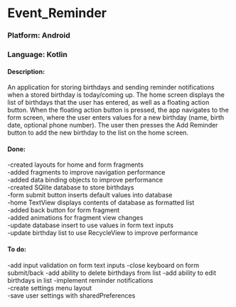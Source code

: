 # Event_Reminder

### Platform: Android  
### Language: Kotlin  

#### Description:   
An application for storing birthdays and sending reminder notifications when a stored birthday is today/coming up.
The home screen displays the list of birthdays that the user has entered, as well as a floating action button. When 
the floating action button is pressed, the app navigates to the form screen, where the user enters values for a new
birthday (name, birth date, optional phone number). The user then presses the Add Reminder button to add the new 
birthday to the list on the home screen. 


#### Done:  
  -created layouts for home and form fragments  
  -added fragments to improve navigation performance  
  -added data binding objects to improve performance  
  -created SQlite database to store birthdays  
  -form submit button inserts default values into database  
  -home TextView displays contents of database as formatted list  
  -added back button for form fragment  
  -added animations for fragment view changes  
  -update database insert to use values in form text inputs  
  -update birthday list to use RecycleView to improve performance  
     
#### To do:  
  -add input validation on form text inputs
  -close keyboard on form submit/back
  -add ability to delete birthdays from list
  -add ability to edit birthdays in list
  -implement reminder notifications  
  -create settings menu layout  
  -save user settings with sharedPreferences

